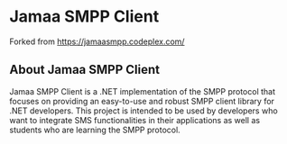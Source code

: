 # Jamaa SMPP Client

Forked from https://jamaasmpp.codeplex.com/

## About Jamaa SMPP Client
Jamaa SMPP Client is a .NET implementation of the SMPP protocol that focuses on providing an easy-to-use and robust SMPP client library for .NET developers. This project is intended to be used by developers who want to integrate SMS functionalities in their applications as well as students who are learning the SMPP protocol.
